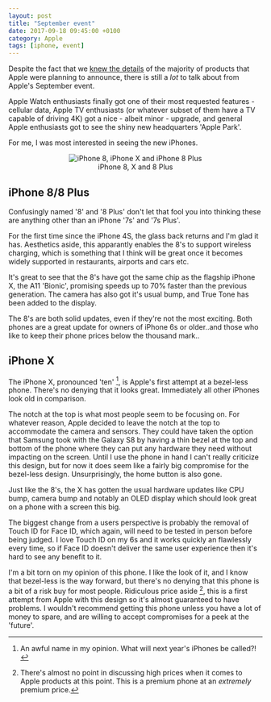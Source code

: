 ```yaml
---
layout: post
title: "September event"
date: 2017-09-18 09:45:00 +0100
category: Apple
tags: [iphone, event]
---
```


Despite the fact that we [knew the details][leaks] of the majority of products that Apple were planning to announce, there is still a _lot_ to talk about from Apple's September event. 

Apple Watch enthusiasts finally got one of their most requested features - cellular data,  Apple TV enthusiasts (or whatever subset of them have a TV capable of driving 4K) got a nice - albeit minor - upgrade, and general Apple enthusiasts got to see the shiny new headquarters 'Apple Park'. 

For me, I was most interested in seeing the new iPhones. 

<center>
	<img src="/images/2017/9/new-iphones.jpg" alt="iPhone 8, iPhone X and iPhone 8 Plus" class="image-single" />
	<figcaption>iPhone 8, X and 8 Plus</figcaption>
</center>

## iPhone 8/8 Plus
Confusingly named '8' and '8 Plus' don't let that fool you into thinking these are anything other than an iPhone '7s' and '7s Plus'. 

For the first time since the iPhone 4S, the glass back returns and I'm glad it has. Aesthetics aside, this apparantly enables the 8's to support wireless charging, which is something that I think will be great once it becomes widely supported in restaurants, airports and cars etc.

It's great to see that the 8's have got the same chip as the flagship iPhone X, the A11 'Bionic', promising speeds up to 70% faster than the previous generation. The camera has also got it's usual bump, and True Tone has been added to the display. 

The 8's are both solid updates, even if they're not the most exciting. Both phones are a great update for owners of iPhone 6s or older..and those who like to keep their phone prices below the thousand mark..

## iPhone X
The iPhone X, pronounced 'ten' [^1], is Apple's first attempt at a bezel-less phone. There's no denying that it looks great. Immediately all other iPhones look old in comparison. 

The notch at the top is what most people seem to be focusing on. For whatever reason, Apple decided to leave the notch at the top to accommodate the camera and sensors. They could have taken the option that Samsung took with the Galaxy S8 by having a thin bezel at the top and bottom of the phone where they can put any hardware they need without impacting on the screen. Until I use the phone in hand I can't really criticize this design, but for now it does seem like a fairly big compromise for the bezel-less design. Unsurprisingly, the home button is also gone. 

Just like the 8's, the X has gotten the usual hardware updates like CPU bump, camera bump and notably an OLED display which should look great on a phone with a screen this big. 

The biggest change from a users perspective is probably the removal of Touch ID for Face ID, which again, will need to be tested in person before being judged. I love Touch ID on my 6s and it works quickly an flawlessly every time, so if Face ID doesn't deliver the same user experience then it's hard to see any benefit to it. 

I'm a bit torn on my opinion of this phone. I like the look of it, and I know that bezel-less is the way forward, but there's no denying that this phone is a bit of a risk buy for most people. Ridiculous price aside [^2], this is a first attempt from Apple with this design so it's almost guaranteed to have problems. I wouldn't recommend getting this phone unless you have a lot of money to spare, and are willing to accept compromises for a peek at the 'future'. 

[^1]: An awful name in my opinion. What will next year's iPhones be called?!

[^2]: There's almost no point in discussing high prices when it comes to Apple products at this point. This is a premium phone at an _extremely_ premium price. 

[leaks]:http://colm.io/2017/09/09/leaks/ 